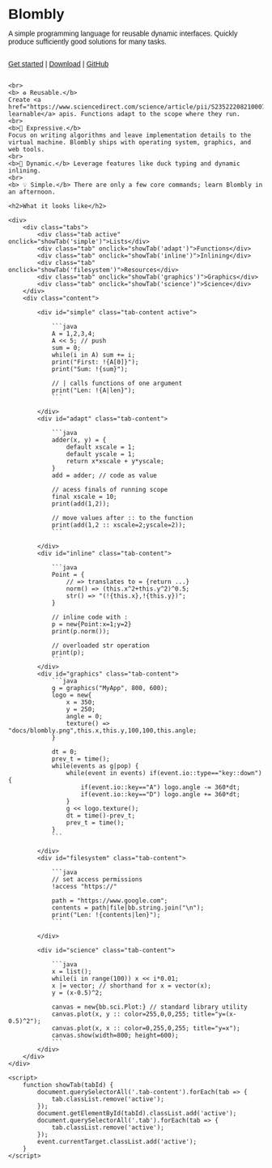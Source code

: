 <!DOCTYPE html>
<html lang="en">
<head>
    <meta charset="UTF-8">
    <meta name="viewport" content="width=device-width, initial-scale=1.0">
    <title>Blombly</title>
    <style>
        body {
            font-family: Arial, sans-serif;
            display: flex;
            flex-direction: column;
            height: 100vh;
            margin: 0;
        }
        .tabs {
            padding: 3px;
            display: flex;
            flex-direction: row;
            border-bottom: 2px solid #ddd;
            flex-wrap: wrap; 
        }
        .tab {
            padding: 3px;
            padding-right: 7px;
            padding-left: 7px;
            cursor: pointer;
            transition: background 0.3s;
        }
        .tab:hover, .tab.active {
            background: #ccc;
            color: black;
        }
        .content {
            flex-grow: 1;
            padding: 20px;
            padding-top:0px;
            overflow: auto;
            width: 100%;
        }
        .tab-content {
            display: none;
        }
        .tab-content.active {
            display: block;
        }
    </style>
</head>
<body>
    <h1 style="margin-bottom:0px;">Blombly</h1>
    <p>A simple programming language for reusable dynamic interfaces. Quickly produce sufficiently good solutions for many tasks.</p>
    <p>
        <a href="https://blombly.readthedocs.io/en/latest/setup">Get started</a> | 
        <a href="https://github.com/maniospas/Blombly/releases/latest">Download</a> | 
        <a href="https://github.com/maniospas/Blombly">GitHub</a>
    </p>

    <br>
    <b> ♻️ Reusable.</b>
    Create <a href="https://www.sciencedirect.com/science/article/pii/S2352220821000778">humanly learnable</a> apis. Functions adapt to the scope where they run.
    <br>
    <b>🚀 Expressive.</b> 
    Focus on writing algorithms and leave implementation details to the virtual machine. Blombly ships with operating system, graphics, and web tools.
    <br>
    <b>🦆 Dynamic.</b> Leverage features like duck typing and dynamic inlining.
    <br>
    <b> 💡 Simple.</b> There are only a few core commands; learn Blombly in an afternoon.

    <h2>What it looks like</h2>
    
    <div>
        <div class="tabs">
            <div class="tab active" onclick="showTab('simple')">Lists</div>
            <div class="tab" onclick="showTab('adapt')">Functions</div>
            <div class="tab" onclick="showTab('inline')">Inlining</div>
            <div class="tab" onclick="showTab('filesystem')">Resources</div>
            <div class="tab" onclick="showTab('graphics')">Graphics</div>
            <div class="tab" onclick="showTab('science')">Science</div>
        </div>
        <div class="content">
    
            <div id="simple" class="tab-content active">
                
                ```java
                A = 1,2,3,4;
                A << 5; // push
                sum = 0;
                while(i in A) sum += i;
                print("First: !{A[0]}");
                print("Sum: !{sum}");

                // | calls functions of one argument
                print("Len: !{A|len}");
                ```

            </div>
            <div id="adapt" class="tab-content">

                ```java
                adder(x, y) = {
                    default xscale = 1;
                    default yscale = 1;
                    return x*xscale + y*yscale;
                }
                add = adder; // code as value

                // acess finals of running scope
                final xscale = 10;
                print(add(1,2));

                // move values after :: to the function
                print(add(1,2 :: xscale=2;yscale=2));
                ```

            </div>
            <div id="inline" class="tab-content">

                ```java
                Point = {
                    // => translates to = {return ...}
                    norm() => (this.x^2+this.y^2)^0.5;
                    str() => "(!{this.x},!{this.y})";
                }

                // inline code with :
                p = new{Point:x=1;y=2}
                print(p.norm());

                // overloaded str operation
                print(p);
                ```
            </div>
            <div id="graphics" class="tab-content">
                ```java
                g = graphics("MyApp", 800, 600);
                logo = new{
                    x = 350;
                    y = 250;
                    angle = 0;
                    texture() => "docs/blombly.png",this.x,this.y,100,100,this.angle;
                }

                dt = 0;
                prev_t = time();
                while(events as g|pop) {
                    while(event in events) if(event.io::type=="key::down") {
                        if(event.io::key=="A") logo.angle -= 360*dt;
                        if(event.io::key=="D") logo.angle += 360*dt;
                    }
                    g << logo.texture();
                    dt = time()-prev_t;
                    prev_t = time();
                }
                ```

            </div>
            <div id="filesystem" class="tab-content">
            
                ```java
                // set access permissions
                !access "https://" 

                path = "https://www.google.com";
                contents = path|file|bb.string.join("\n"); 
                print("Len: !{contents|len}");
                ```

            </div>

            <div id="science" class="tab-content">
            
                ```java
                x = list();
                while(i in range(100)) x << i*0.01;
                x |= vector; // shorthand for x = vector(x);
                y = (x-0.5)^2;

                canvas = new{bb.sci.Plot:} // standard library utility
                canvas.plot(x, y :: color=255,0,0,255; title="y=(x-0.5)^2");
                canvas.plot(x, x :: color=0,255,0,255; title="y=x");
                canvas.show(width=800; height=600);
                ```
            </div>
        </div>
    </div>

    <script>
        function showTab(tabId) {
            document.querySelectorAll('.tab-content').forEach(tab => {
                tab.classList.remove('active');
            });
            document.getElementById(tabId).classList.add('active');
            document.querySelectorAll('.tab').forEach(tab => {
                tab.classList.remove('active');
            });
            event.currentTarget.classList.add('active');
        }
    </script>
</body>

<style>
.md-sidebar {
    display: none;
}

@media screen and (max-width: 76.2344em) {
    .md-sidebar {
        display: block;
    }
}
</style>

</html>
